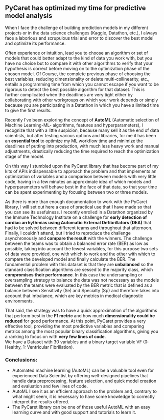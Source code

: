 ## PyCaret has optimized my time for predictive model analysis
When I face the challenge of building prediction models in my different projects or in the data science challenges (Kaggle, Datathon, etc.), I always face a laborious and scrupulous trial and error to discover the best model and optimize its performance.  

Often experience or intuition, lead you to choose an algorithm or set of models that could better adapt to the kind of data you work with, but you have no choice but to compare it with other algorithms to verify that your hypothesis is correct before moving on to the optimization phase of the chosen model. Of Course, the complete previous phase of choosing the best variables, reducing dimensionality or delete multi-collinearity, etc., entails a programming time from which you cannot escape if you want to be rigorous to detect the best possible algorithm for that dataset. This is further complicated when the deadlines are very tight either by collaborating with other workgroups on which your work depends or simply because you are participating in a Datathon in which you have a limited time to give the first results.  

Recently I´ve been exploring the concept of **AutoML** (Automatic selection of Machine Learning-ML- algorithms, features and hyperparameters), I recognize that with a little suspicion, because many sell it as the end of data scientists, but after testing various options and libraries, for me it has been an **essential tool** to optimize my ML workflow time and minimize the deadlines of putting into production, with much less heavy work and manual adjustments, drastically reducing the time required to reach the optimization stage of the model.  

On this way I stumbled upon the PyCaret library that has become part of my kits of APIs indispensable to approach the problem and that implements an optimization of variables and a comparison between models with very little code, having in a few minutes an approximate idea of which models and hyperparameters will behave best in the face of that data, so that your time can be spent experimenting by focusing between two or three models.  

As there is more than enough documentation to work with the PyCaret library, I will set out here a case of practical use that I have made so that you can see its usefulness.
I recently enrolled in a Datathon organized by the Immune Technology Institute on a challenge for **early detection of cardiac arrhythmias using Automatic External Defibrillators (DEA)** that had to be solved between different teams and throughout that afternoon. Finally, I couldn't attend, but I tried to reproduce the challenge asynchronously and **compare the result** with the winners. The challenge between the teams was to obtain a balanced error rate (BER) as low as possible, taking into account the fewest variables, for this purpose two sets of data were provided, one with which to work and the other with which to compare the developed model and finally calculate the BER. The fundamental problem with this dataset is that they are **unbalanced** so the standard classification algorithms are sessed to the majority class, which **compromises their performance**. In this case the undersampling or oversampling strategy to balance the data was not necessary as the models between the teams were evaluated by the BER metric that is defined as a balance between Sensitivity (Se) and Specialty (Sp) and therefore takes into account that imbalance, which are key metrics in medical diagnostic environments.  

That said, the strategy was to have a quick approximation of the algorithms that perform best in the **F1 metric** and how much **dimensionality could be reduced** for good performance. At this point, PyCaret provides a very effective tool, providing the most predictive variables and comparing metrics among the most popular binary classification algorithms, giving you a ranking to focus on with **very few lines of code**.  
We have a Dataset with 30 variables and a binary target variable VF (0: Healthy, 1: Ventricular Fibrillation).  

### Conclusions:  
- Automated machine learning (AutoML) can be a valuable tool even for experienced Data Scientist by offering well-designed pipelines that handle data preprocessing, feature selection, and quick model creation and evaluation and few lines of code.  
- AutoML I see it as an efficient approach to the problem and, contrary to what might seem, it is necessary to have some knowledge to correctly interpret the results offered.  
- The PyCaret library can be one of those useful AutoML with an easy learning curve and with good support and tutorials to learn it.


